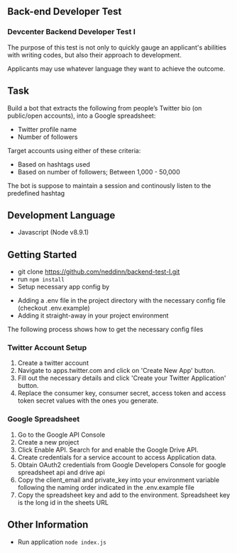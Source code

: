## Back-end Developer Test

### Devcenter Backend Developer Test I

The purpose of this test is not only to quickly gauge an applicant's abilities with writing codes, but also their approach to development.

Applicants may use whatever language they want to achieve the outcome.

## Task

Build a bot that extracts the following from people’s Twitter bio (on public/open accounts), into a Google spreadsheet:

* Twitter profile name
* Number of followers

Target accounts using either of these criteria:
* Based on hashtags used
* Based on number of followers; Between 1,000 - 50,000

The bot is suppose to maintain a session and continously listen to the predefined hashtag

## Development Language

* Javascript (Node v8.9.1)

## Getting Started

* git clone https://github.com/neddinn/backend-test-I.git
* run `npm install`
* Setup necessary app config by
 - Adding a .env file in the project directory with the necessary config file (checkout .env.example)
 - Adding it straight-away in your project environment

The following process shows how to get the necessary config files

### Twitter Account Setup

1. Create a twitter account
2. Navigate to apps.twitter.com and click on 'Create New App' button.
3. Fill out the necessary details and click 'Create your Twitter Application' button.
4. Replace the consumer key, consumer secret, access token and access token secret values with the ones you generate.


### Google Spreadsheet
1. Go to the Google API Console
2. Create a new project
3. Click Enable API. Search for and enable the Google Drive API.
4. Create credentials for a service account to access Application data.
5. Obtain OAuth2 credentials from Google Developers Console for google spreadsheet api and drive api
6. Copy the client_email and private_key into your environment variable following the naming order indicated in the .env.example file
7. Copy the spreadsheet key and add to the environment. Spreadsheet key is the long id in the sheets URL


## Other Information
* Run application
```node index.js```
